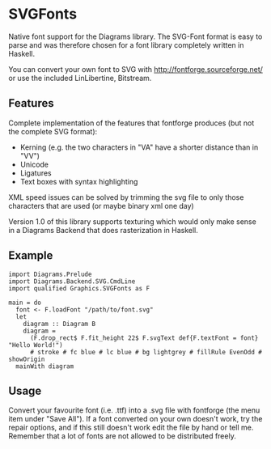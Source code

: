 # SVGFonts

Native font support for the Diagrams library. The SVG-Font format is
easy to parse and was therefore chosen for a font library completely
written in Haskell.

You can convert your own font to SVG with
http://fontforge.sourceforge.net/ or use the included LinLibertine,
Bitstream.

## Features 

Complete implementation of the features that fontforge produces (but
not the complete SVG format):

* Kerning (e.g. the two characters in "VA" have a shorter distance than in "VV") 
* Unicode 
* Ligatures 
* Text boxes with syntax highlighting

XML speed issues can be solved by trimming the svg file to only those
characters that are used (or maybe binary xml one day)

Version 1.0 of this library supports texturing which would only make
sense in a Diagrams Backend that does rasterization in Haskell.

## Example

```
import Diagrams.Prelude
import Diagrams.Backend.SVG.CmdLine
import qualified Graphics.SVGFonts as F

main = do
  font <- F.loadFont "/path/to/font.svg"
  let
    diagram :: Diagram B
    diagram =
      (F.drop_rect$ F.fit_height 22$ F.svgText def{F.textFont = font} "Hello World!")
      # stroke # fc blue # lc blue # bg lightgrey # fillRule EvenOdd # showOrigin
  mainWith diagram
```

## Usage

Convert your favourite font (i.e.  .ttf) into a .svg file with
fontforge (the menu item under "Save All"). If a font converted on
your own doesn't work, try the repair options, and if this still
doesn't work edit the file by hand or tell me.  Remember that a lot of
fonts are not allowed to be distributed freely.
